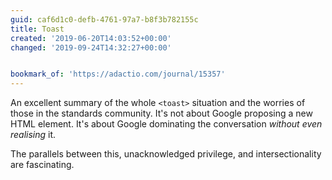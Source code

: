 ```yaml
---
guid: caf6d1c0-defb-4761-97a7-b8f3b782155c
title: Toast
created: '2019-06-20T14:03:52+00:00'
changed: '2019-09-24T14:32:27+00:00'


bookmark_of: 'https://adactio.com/journal/15357'
---
```


An excellent summary of the whole `<toast>` situation and the worries of those in the standards community. It's not about Google proposing a new HTML element. It's about Google dominating the conversation _without even realising_ it. 

The parallels between this, unacknowledged privilege, and intersectionality are fascinating. 
